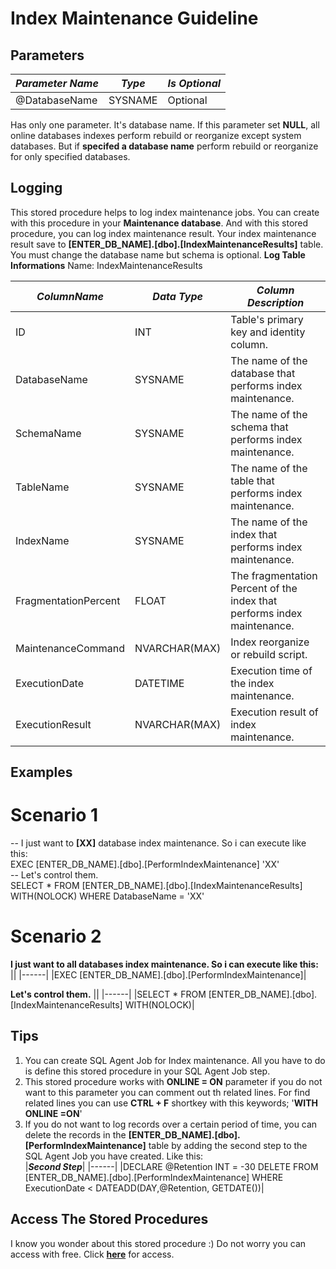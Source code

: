 # Index Maintenance Guideline

## Parameters
| ***Parameter Name*** | ***Type*** | ***Is Optional***|
|------|------|-----|
|@DatabaseName  |SYSNAME  |Optional |

Has only one parameter. It's database name.
If this parameter set **NULL**, all online databases indexes perform rebuild or reorganize except system databases. But if **specifed a database name** perform rebuild or reorganize for only specified databases.

## Logging
This stored procedure helps to log index maintenance jobs. You can create with this procedure in your **Maintenance database**. And with this stored procedure, you can log index maintenance result.
Your index maintenance result save to **[ENTER_DB_NAME].[dbo].[IndexMaintenanceResults]** table. You must change the database name but schema is optional.
**Log Table Informations**
Name: IndexMaintenanceResults

|***ColumnName***|***Data Type***|***Column Description***|
|------|------|-----|
|ID|INT|Table's primary key and identity column.|
|DatabaseName|SYSNAME|The name of the database that performs index maintenance.|
|SchemaName|SYSNAME|The name of the schema that performs index maintenance.|
|TableName|SYSNAME|The name of the table that performs index maintenance.|
|IndexName|SYSNAME|The name of the index that performs index maintenance.|
|FragmentationPercent|FLOAT|The fragmentation Percent of the index that performs index maintenance.|
|MaintenanceCommand|NVARCHAR(MAX)|Index reorganize or rebuild script.|
|ExecutionDate|DATETIME|Execution time of the index maintenance.|
|ExecutionResult|NVARCHAR(MAX)|Execution result of index maintenance.|

## Examples

# Scenario 1
-- I just want to **[XX]** database index maintenance. So i can execute like this:\
EXEC [ENTER_DB_NAME].[dbo].[PerformIndexMaintenance] 'XX'\
-- Let's control them.\
SELECT * FROM [ENTER_DB_NAME].[dbo].[IndexMaintenanceResults] WITH(NOLOCK) WHERE DatabaseName = 'XX'

# Scenario 2
**I just want to all databases index maintenance. So i can execute like this:**
||
|------|
|EXEC [ENTER_DB_NAME].[dbo].[PerformIndexMaintenance]|

**Let's control them.**
||
|------|
|SELECT * FROM [ENTER_DB_NAME].[dbo].[IndexMaintenanceResults] WITH(NOLOCK)|

## Tips
1. You can create SQL Agent Job for Index maintenance. All you have to do is define this stored procedure in your SQL Agent Job step.
2. This stored procedure works with **ONLINE = ON** parameter if you do not want to this parameter you can comment out th related lines. For find related lines you can use **CTRL + F** shortkey with this keywords; '**WITH ONLINE =ON**'
3. If you do not want to log records over a certain period of time, you can delete the records in the  **[ENTER_DB_NAME].[dbo].[PerformIndexMaintenance]** table by adding the second step to the SQL Agent Job you have created. Like this:\
   |***Second Step***|
   |------|
   |DECLARE @Retention INT = -30 DELETE FROM [ENTER_DB_NAME].[dbo].[PerformIndexMaintenance] WHERE ExecutionDate < DATEADD(DAY,@Retention, GETDATE())|

## Access The Stored Procedures
I know you wonder about this stored procedure :) Do not worry you can access with free. Click **[here](https://github.com/kisinamso/SQLServerMaintenanceBox/blob/main/001_IndexMaintenance.sql)** for access.
